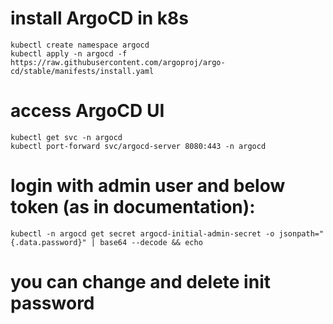 # install ArgoCD in k8s
```
kubectl create namespace argocd
kubectl apply -n argocd -f https://raw.githubusercontent.com/argoproj/argo-cd/stable/manifests/install.yaml
```
# access ArgoCD UI

```
kubectl get svc -n argocd
kubectl port-forward svc/argocd-server 8080:443 -n argocd
```

# login with admin user and below token (as in documentation):
```
kubectl -n argocd get secret argocd-initial-admin-secret -o jsonpath="{.data.password}" | base64 --decode && echo
```

# you can change and delete init password
